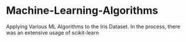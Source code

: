 # Machine-Learning-Algorithms
Applying Various ML Algorithms to the Iris Dataset. In the process, there was an extensive usage of scikit-learn
